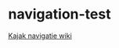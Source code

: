 # navigation-test

[Kajak navigatie wiki](https://github.com/baidarka/navigation-test/wiki/Welkom-op-de-kajak-navigatie-wiki!)

